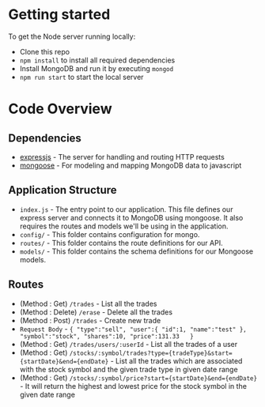 # Getting started

To get the Node server running locally:

- Clone this repo
- `npm install` to install all required dependencies
- Install MongoDB and run it by executing `mongod`
- `npm run start` to start the local server

# Code Overview

## Dependencies

- [expressjs](https://github.com/expressjs/express) - The server for handling and routing HTTP requests
- [mongoose](https://github.com/Automattic/mongoose) - For modeling and mapping MongoDB data to javascript 

## Application Structure

- `index.js` - The entry point to our application. This file defines our express server and connects it to MongoDB using mongoose. It also requires the routes and models we'll be using in the application.
- `config/` - This folder contains configuration for mongo.
- `routes/` - This folder contains the route definitions for our API.
- `models/` - This folder contains the schema definitions for our Mongoose models.

## Routes
- (Method : Get) `/trades` - List all the trades 
- (Method : Delete) `/erase` - Delete all the trades
- (Method : Post) `/trades` - Create new trade
- `Request Body` - `{
					"type":"sell",
					"user":{
							"id":1,
					  		"name":"test"
						 },
					"symbol":"stock",
					"shares":10,
					"price":131.33  
					}`
- (Method : Get) `/trades/users/:userId` - List all the trades of a user
- (Method : Get) `/stocks/:symbol/trades?type={tradeType}&start={startDate}&end={endDate}` - List all the trades which are associated with the stock symbol and the given trade type in given date range
- (Method : Get) `/stocks/:symbol/price?start={startDate}&end={endDate}` - It will return the highest and lowest price for the stock symbol in the given date range


